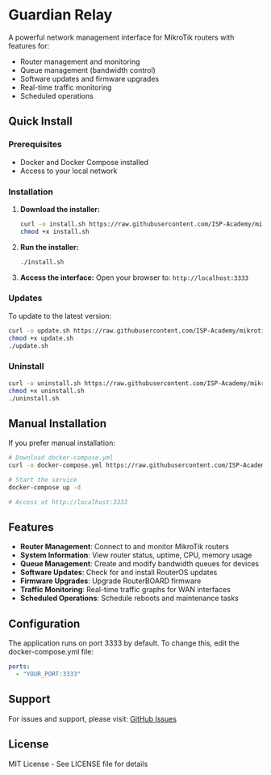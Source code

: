 # Guardian Relay

A powerful network management interface for MikroTik routers with features for:
- Router management and monitoring
- Queue management (bandwidth control)
- Software updates and firmware upgrades
- Real-time traffic monitoring
- Scheduled operations

## Quick Install

### Prerequisites
- Docker and Docker Compose installed
- Access to your local network

### Installation

1. **Download the installer:**
   ```bash
   curl -o install.sh https://raw.githubusercontent.com/ISP-Academy/mikrotik-controller/main/install.sh
   chmod +x install.sh
   ```

2. **Run the installer:**
   ```bash
   ./install.sh
   ```

3. **Access the interface:**
   Open your browser to: `http://localhost:3333`

### Updates

To update to the latest version:
```bash
curl -o update.sh https://raw.githubusercontent.com/ISP-Academy/mikrotik-controller/main/update.sh
chmod +x update.sh
./update.sh
```

### Uninstall

```bash
curl -o uninstall.sh https://raw.githubusercontent.com/ISP-Academy/mikrotik-controller/main/uninstall.sh
chmod +x uninstall.sh
./uninstall.sh
```

## Manual Installation

If you prefer manual installation:

```bash
# Download docker-compose.yml
curl -o docker-compose.yml https://raw.githubusercontent.com/ISP-Academy/mikrotik-controller/main/docker-compose.yml

# Start the service
docker-compose up -d

# Access at http://localhost:3333
```

## Features

- **Router Management**: Connect to and monitor MikroTik routers
- **System Information**: View router status, uptime, CPU, memory usage
- **Queue Management**: Create and modify bandwidth queues for devices
- **Software Updates**: Check for and install RouterOS updates
- **Firmware Upgrades**: Upgrade RouterBOARD firmware
- **Traffic Monitoring**: Real-time traffic graphs for WAN interfaces
- **Scheduled Operations**: Schedule reboots and maintenance tasks

## Configuration

The application runs on port 3333 by default. To change this, edit the docker-compose.yml file:

```yaml
ports:
  - "YOUR_PORT:3333"
```

## Support

For issues and support, please visit: [GitHub Issues](https://github.com/ISP-Academy/mikrotik-controller/issues)

## License

MIT License - See LICENSE file for details